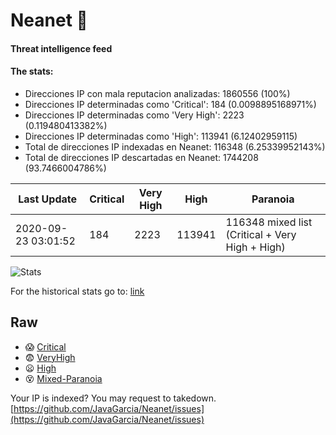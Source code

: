 # Neanet :hocho:
#### Threat intelligence feed
#### The stats:

- Direcciones IP con mala reputacion analizadas: 1860556 (100%)
- Direcciones IP determinadas como 'Critical':  184 (0.0098895168971%)
- Direcciones IP determinadas como 'Very High':  2223 (0.119480413382%)
- Direcciones IP determinadas como 'High':  113941 (6.12402959115)
- Total de direcciones IP indexadas en Neanet:  116348 (6.25339952143%)
- Total de direcciones IP descartadas en Neanet:  1744208 (93.7466004786%)

| Last Update | Critical | Very High | High | Paranoia |
| --- | --- | --- | --- | --- |
| 2020-09-23 03:01:52 | 184 | 2223 | 113941 | 116348 mixed list (Critical + Very High + High)|

![Stats](https://docs.google.com/spreadsheets/d/e/2PACX-1vSnaNMIXVabIpDJjufMlzH7poXnshF3mgd8Is1g9ytUEzVsP5my4Trn8f-xkoLLQ38xpL3HtmUexLo6/pubchart?oid=501124687&format=image)

For the historical stats go to: [link](/stats.csv)
## Raw
- :scream: [Critical](https://raw.githubusercontent.com/JavaGarcia/Neanet/master/blacklists/neanet_critical.txt)
- :fearful: [VeryHigh](https://raw.githubusercontent.com/JavaGarcia/Neanet/master/blacklists/neanet_veryHigh.txtt)
- :frowning: [High](https://raw.githubusercontent.com/JavaGarcia/Neanet/master/blacklists/neanet_high.txt)
- :dizzy_face: [Mixed-Paranoia](https://raw.githubusercontent.com/JavaGarcia/Neanet/master/blacklists/neanet_all.txt)


Your IP is indexed? You may request to takedown. [https://github.com/JavaGarcia/Neanet/issues](https://github.com/JavaGarcia/Neanet/issues)






































































































































































































































































































































































































































































































































































































































































































































































































































































































































































































